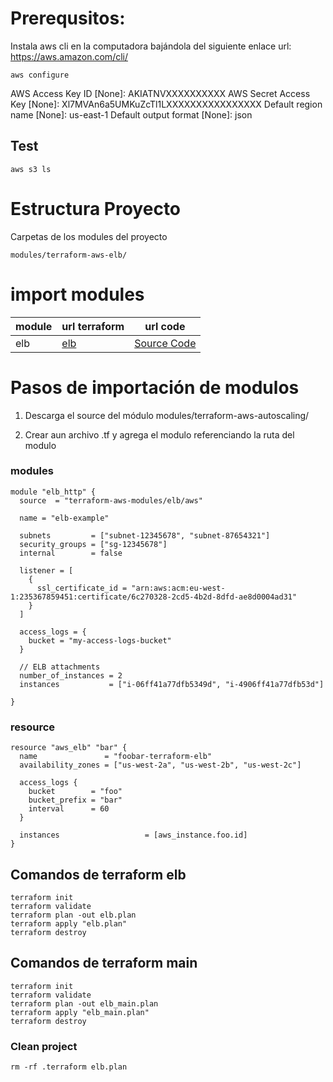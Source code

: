 # Prerequsitos:
Instala aws cli en la computadora bajándola del siguiente enlace 
url: https://aws.amazon.com/cli/
```
aws configure
```
AWS Access Key ID [None]: AKIATNVXXXXXXXXXX
AWS Secret Access Key [None]: Xl7MVAn6a5UMKuZcTl1LXXXXXXXXXXXXXXXX
Default region name [None]: us-east-1
Default output format [None]: json

## Test
```
aws s3 ls 
```
# Estructura Proyecto
Carpetas de los modules del proyecto
```
modules/terraform-aws-elb/
```
# import modules

| module | url terraform | url code |
| ------ | ------  |  ------ |
| elb | [elb](https://registry.terraform.io/modules/terraform-aws-modules/elb/aws/latest) | [Source Code](https://github.com/terraform-aws-modules/terraform-aws-elb.git) |

# Pasos de importación de modulos

1. Descarga el source del módulo
modules/terraform-aws-autoscaling/

2. Crear aun archivo .tf y agrega el modulo referenciando la ruta del modulo

### modules
```
module "elb_http" {
  source  = "terraform-aws-modules/elb/aws"

  name = "elb-example"

  subnets         = ["subnet-12345678", "subnet-87654321"]
  security_groups = ["sg-12345678"]
  internal        = false

  listener = [
    {
      ssl_certificate_id = "arn:aws:acm:eu-west-1:235367859451:certificate/6c270328-2cd5-4b2d-8dfd-ae8d0004ad31"
    }
  ]

  access_logs = {
    bucket = "my-access-logs-bucket"
  }

  // ELB attachments
  number_of_instances = 2
  instances           = ["i-06ff41a77dfb5349d", "i-4906ff41a77dfb53d"]

}
```
### resource
```
resource "aws_elb" "bar" {
  name               = "foobar-terraform-elb"
  availability_zones = ["us-west-2a", "us-west-2b", "us-west-2c"]

  access_logs {
    bucket        = "foo"
    bucket_prefix = "bar"
    interval      = 60
  }

  instances                   = [aws_instance.foo.id]
}
```

## Comandos de terraform elb
```
terraform init
terraform validate
terraform plan -out elb.plan
terraform apply "elb.plan"
terraform destroy
```

## Comandos de terraform main
```
terraform init
terraform validate
terraform plan -out elb_main.plan
terraform apply "elb_main.plan"
terraform destroy
```

### Clean project
```
rm -rf .terraform elb.plan
```